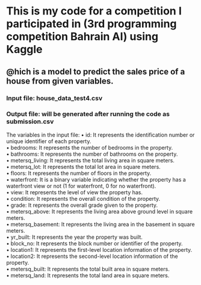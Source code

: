 # This is my code for a competition I participated in (3rd programming competition Bahrain AI) using Kaggle

## @hich is a model to predict the sales price of a house from given variables.

### **Input file:** house_data_test4.csv
### **Output file:** will be generated after running the code as submission.csv

The variables in the input file:
•	id: It represents the identification number or unique identifier of each property.<br/>
•	bedrooms: It represents the number of bedrooms in the property.<br/>
•	bathrooms: It represents the number of bathrooms on the property.<br/>
•	metersq_living: It represents the total living area in square meters.<br/>
•	metersq_lot: It represents the total lot area in square meters.<br/>
•	floors: It represents the number of floors in the property.<br/>
•	waterfront: It is a binary variable indicating whether the property has a waterfront view or not (1 for waterfront, 0 for no waterfront).<br/>
•	view: It represents the level of view the property has.<br/>
•	condition: It represents the overall condition of the property.<br/>
•	grade: It represents the overall grade given to the property.<br/>
•	metersq_above: It represents the living area above ground level in square meters.<br/>
•	metersq_basement: It represents the living area in the basement in square meters.<br/>
•	yr_built: It represents the year the property was built.<br/>
•	block_no: It represents the block number or identifier of the property.<br/>
•	location1: It represents the first-level location information of the property.<br/>
•	location2: It represents the second-level location information of the property.<br/>
•	metersq_built: It represents the total built area in square meters.<br/>
•	metersq_land: It represents the total land area in square meters.<br/>


